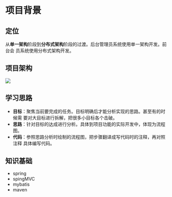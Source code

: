 # 项目背景

## 定位
​	从**单一架构**阶段到**分布式架构**阶段的过渡。后台管理员系统使用单一架构开发。前台会
员系统使用分布式架构开发。

## 项目架构

![](https://cdn.jsdelivr.net/gh/mumozi/Figure_bed/img/20200421101620.png)

## 学习思路

- **目标**：聚焦当前要完成的任务。目标明确后才能分析实现的思路。甚至有的时候需
  要对大目标进行拆解，把很多小目标各个击破。
- **思路**：针对目标的达成进行分析。具体到项目功能的实际开发中，体现为流程图。
- **代码**：参照思路分析时绘制的流程图，把步骤翻译成写代码时的注释，再对照注释
  具体编写代码。

## 知识基础

- spring
- spingMVC
- mybatis
- maven